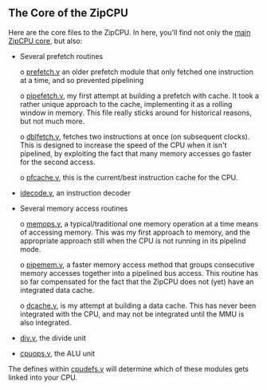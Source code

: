 ## The Core of the ZipCPU

Here are the core files to the ZipCPU.  In here, you'll find not only the
[main ZipCPU core](./zipcpu.v), but also:

- Several prefetch routines

  o [prefetch.v](./prefetch.v) an older prefetch module that only fetched
    one instruction at a time, and so prevented pipelining

  o [pipefetch.v](./pipefetch.v), my first attempt at building a prefetch with
    cache.  It took a rather unique approach to the cache, implementing it as
    a rolling window in memory.  This file really sticks around for historical
    reasons, but not much more.

  o [dblfetch.v](./dbgfetch.v), fetches two instructions at once (on subsequent
    clocks).  This is designed to increase the speed of the CPU when it isn't
    pipelined, by exploiting the fact that many memory accesses go faster for
    the second access.

  o [pfcache.v](./pfcache.v), this is the current/best instruction cache
    for the CPU.


- [idecode.v](./idecode.v), an instruction decoder

- Several memory access routines

  o [memops.v](./memops.v), a typical/traditional one memory operation at a
    time means of accessing memory.  This was my first approach to memory,
    and the appropriate approach still when the CPU is not running in its
    pipelind mode.

  o [pipemem.v](./pipemem.v), a faster memory access method that groups
    consecutive memory accesses together into a pipelined bus access.
    This routine has so far compensated for the fact that the ZipCPU does not
    (yet) have an integrated data cache.

  o [dcache.v](./dcache.v), is my attempt at building a data cache.  This
    has never been integrated with the CPU, and may not be integrated until
    the MMU is also integrated.

- [div.v](./div.v), the divide unit

- [cpuops.v](./cpuops.v), the ALU unit

The defines within [cpudefs.v](../cpudefs.v) will determine which of these
modules gets linked into your CPU.

